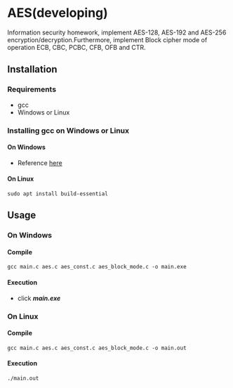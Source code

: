 # AES(developing)
Information security homework, implement AES-128, AES-192 and AES-256 encryption/decryption.Furthermore, implement Block cipher mode of operation ECB, CBC, PCBC, CFB, OFB and CTR.

## Installation
### Requirements
- gcc
- Windows or Linux
### Installing gcc on Windows or Linux
#### On Windows
- Reference [here](https://sites.google.com/site/mycprogrammingbook/bu-chong-cai-liao/gccanzhuang)

#### On Linux
```
sudo apt install build-essential
```

## Usage
### On Windows
#### Compile
```
gcc main.c aes.c aes_const.c aes_block_mode.c -o main.exe
```
#### Execution
- click ***main.exe***

### On Linux
#### Compile
```
gcc main.c aes.c aes_const.c aes_block_mode.c -o main.out
```
#### Execution
```
./main.out
```
